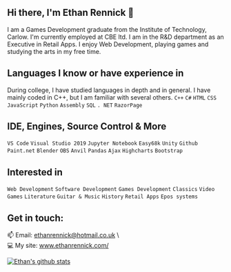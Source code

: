 ## Hi there, I'm Ethan Rennick 👋
I am a Games Development graduate from the Institute of Technology, Carlow. I'm currently employed at CBE ltd. I am in the R&D department as an Executive in Retail Apps. I enjoy Web Development, playing games and studying the arts in my free time. 

## Languages I know or have experience in

During college, I have studied languages in depth and in general. I have mainly coded in C++, but I am familiar with several others.
`C++` `C#` `HTML` `CSS` `JavaScript` `Python` `Assembly` `SQL` `. NET` `RazorPage`

## IDE, Engines, Source Control & More
`VS Code` `Visual Studio 2019` `Jupyter Notebook` `Easy68k` `Unity` `Github` `Paint.net` `Blender` `OBS` `Anvil` `Pandas` `Ajax` `Highcharts` `Bootstrap`

## Interested in
`Web Development` `Software Development` `Games Development` `Classics` `Video Games` `Literature` `Guitar & Music` `History` `Retail Apps` `Epos systems`

## Get in touch:
 :mailbox: Email: ethanrennick@hotmail.co.uk \ <br>
 :computer: My site: www.ethanrennick.com/ <br>
 
 [![Ethan's github stats](https://github-readme-stats.vercel.app/api?username=EthanRennick)](https://github.com/anuraghazra/github-readme-stats)
 
<!--
**EthanRennick/EthanRennick** is a ✨ _special_ ✨ repository because its `README.md` (this file) appears on your GitHub profile.

Here are some ideas to get you started:

- 🔭 I’m currently working on ...
- 🌱 I’m currently learning ...
- 👯 I’m looking to collaborate on ...
- 🤔 I’m looking for help with ...
- 💬 Ask me about ...
- 📫 How to reach me: ...
- 😄 Pronouns: ...
- ⚡ Fun fact: ...
-->
